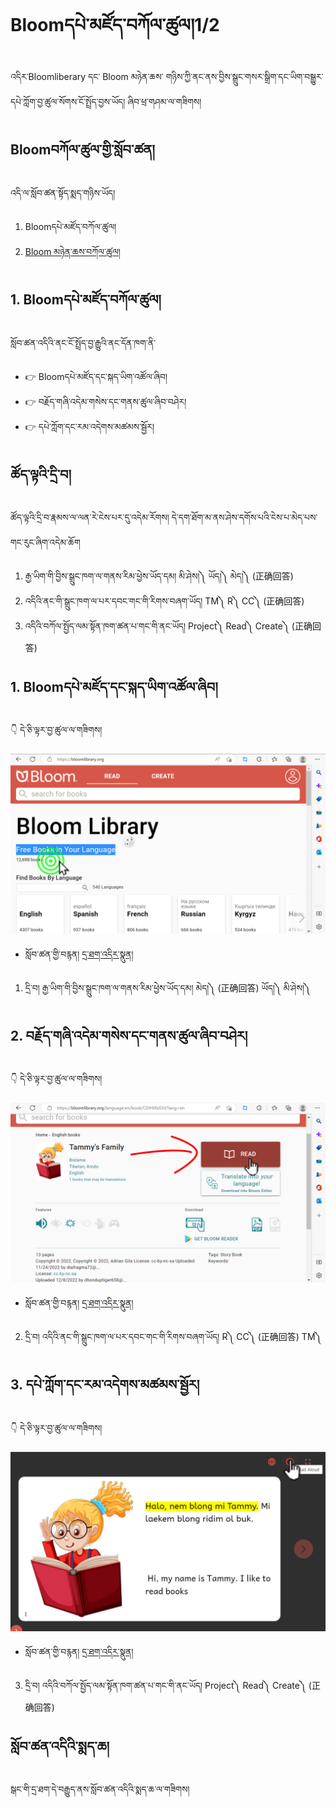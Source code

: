 # Bloomདཔེ་མཛོད་བཀོལ་ཚུལ།1/2

འདིར་Bloomliberary དང་ Bloom མཉེན་ཆས་ གཉིས་ཀྱི་ནང་ནས་བྱིས་སྒྲུང་གསར་སྒྲིག་དང་ཡིག་བསྒྱུར་དཔེ་ཀློག་བྱ་ཚུལ་སོགས་ངོ་སྤྲོད་བྱས་ཡོད། ཞིབ་ཕྲ་གཤམ་ལ་གཟིགས།

## Bloomབཀོལ་ཚུལ་གྱི་སློབ་ཚན།

འདི་ལ་སློབ་ཚན་སྟོད་སྨད་གཉིས་ཡོད།
1. Bloomདཔེ་མཛོད་བཀོལ་ཚུལ།
2. [Bloom མཉེན་ཆས་བཀོལ་ཚུལ།](https://github.com/buda-base/budax/blob/master/howtoguides/RAB12/index.md)
## 1. Bloomདཔེ་མཛོད་བཀོལ་ཚུལ།

སློབ་ཚན་འདིའི་ནང་ངོ་སྤྲོད་བྱ་རྒྱུའི་ནང་དོན་ཁག་ནི་

- 👉 Bloomདཔེ་མཛོད་དང་སྐད་ཡིག་འཚོལ་ཞིབ།
- 👉 བརྗོད་གཞི་འདེམ་གསེས་དང་གནས་ཚུལ་ཞིབ་བཤེར།
- 👉 དཔེ་ཀློག་དང་རམ་འདེགས་མཚམས་སྦྱོར།

## ཚོད་ལྟའི་དྲི་བ།

ཚོད་ལྟའི་དྲི་བ་རྣམས་ལ་ལན་རེ་ངེས་པར་དུ་འདེམ་རོགས། དེ་དག་ཐོག་མ་ནས་ཤེས་དགོས་པའི་ངེས་པ་མེད་པས་གང་རུང་ཞིག་འདེམ་ཆོག

1. རྒྱ་ཡིག་གི་བྱིས་སྒྲུང་ཁག་ལ་གནས་རིམ་ཕྱེས་ཡོད་དམ། མི་ཤེས།༽ ཡོད།༽ མེད།༽ (正确回答)
2. འདིའི་ནང་གི་སྒྲུང་ཁག་ལ་པར་དབང་གང་གི་རིགས་བཞག་ཡོད། TM༽ R༽ CC༽ (正确回答)
3. འདིའི་བཀོལ་སྤྱོད་ལམ་སྟོན་ཁག་ཚན་པ་གང་གི་ནང་ཡོད། Project༽ Read༽ Create༽ (正确回答)

## 1. Bloomདཔེ་མཛོད་དང་སྐད་ཡིག་འཚོལ་ཞིབ།

👇 དེ་ཅི་ལྟར་བྱ་ཚུལ་ལ་གཟིགས།

![800](images/000001.png)


- སློབ་ཚན་གྱི་བརྙན། [དྲ་ཐག་འདིར་སྣུན།](https://drive.google.com/file/d/1PHQxTIy4AEyPVfe18LjRiPEUiexwbRBH/view?usp=share_link)

1. དྲི་བ། རྒྱ་ཡིག་གི་བྱིས་སྒྲུང་ཁག་ལ་གནས་རིམ་ཕྱེས་ཡོད་དམ། མེད།༽ (正确回答) ཡོད།༽ མི་ཤེས།༽

## 2. བརྗོད་གཞི་འདེམ་གསེས་དང་གནས་ཚུལ་ཞིབ་བཤེར། 

👇 དེ་ཅི་ལྟར་བྱ་ཚུལ་ལ་གཟིགས།

![800](images/000002.png)


- སློབ་ཚན་གྱི་བརྙན། [དྲ་ཐག་འདིར་སྣུན།](https://drive.google.com/file/d/1WxGXj1ZVlB25Kq-4mSrF6aSUeeQcXHgZ/view?usp=share_link)


2. དྲི་བ། འདིའི་ནང་གི་སྒྲུང་ཁག་ལ་པར་དབང་གང་གི་རིགས་བཞག་ཡོད། R༽ CC༽ (正确回答) TM༽ 

## 3. དཔེ་ཀློག་དང་རམ་འདེགས་མཚམས་སྦྱོར།

👇 དེ་ཅི་ལྟར་བྱ་ཚུལ་ལ་གཟིགས།

![800](images/000003.png)
 
- སློབ་ཚན་གྱི་བརྙན། [དྲ་ཐག་འདིར་སྣུན།](https://drive.google.com/file/d/1Bd8tybiQAFt5wMuwcZePj9W43jG2g-7y/view?usp=share_link)


3. དྲི་བ། འདིའི་བཀོལ་སྤྱོད་ལམ་སྟོན་ཁག་ཚན་པ་གང་གི་ནང་ཡོད། 
Project༽ Read༽ Create༽ (正确回答)

## སློབ་ཚན་འདིའི་སྨད་ཆ།

སྒང་གི་དྲ་ཐག་དེ་བརྒྱུད་ནས་སློབ་ཚན་འདིའི་སྨད་ཆ་ལ་གཟིགས།

